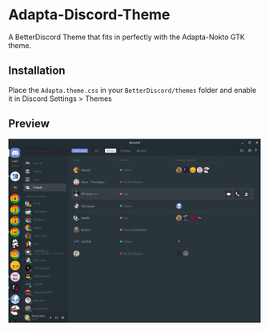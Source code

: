# Adapta-Discord-Theme
A BetterDiscord Theme that fits in perfectly with the Adapta-Nokto GTK theme.

## Installation
Place the `Adapta.theme.css` in your `BetterDiscord/themes` folder and enable it in Discord Settings > Themes

## Preview

![alt text](preview.png "Preview")
